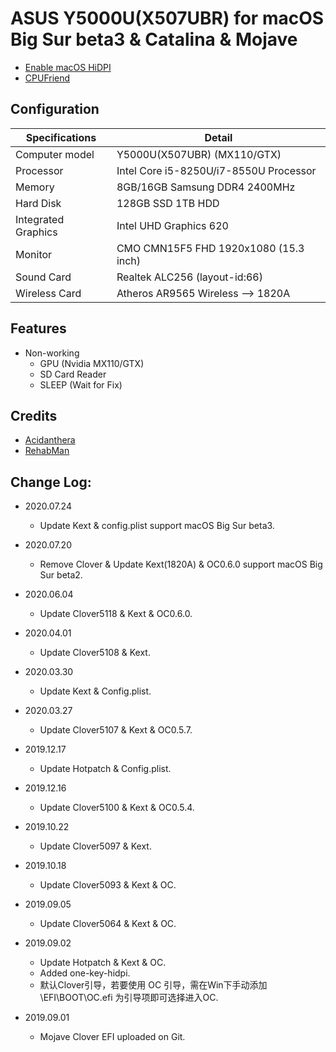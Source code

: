 # ASUS Y5000U(X507UBR) for macOS Big Sur beta3 & Catalina & Mojave

- [Enable macOS HiDPI](https://github.com/lgs3137/ASUS_Y5000U_X507UBR-macOS/tree/master/one-key-hidpi)
- [CPUFriend](https://github.com/daliansky/XiaoMi-Pro/tree/master/one-key-cpufriend)

## Configuration

| Specifications | Detail                                                  |
| ------------------- | -------------------------------------------|
| Computer model      | Y5000U(X507UBR) (MX110/GTX)                |
| Processor           | Intel Core i5-8250U/i7-8550U Processor     |
| Memory              | 8GB/16GB Samsung DDR4 2400MHz              |
| Hard Disk           | 128GB SSD 1TB HDD   			   |
| Integrated Graphics | Intel UHD Graphics 620                     |
| Monitor             | CMO CMN15F5 FHD 1920x1080 (15.3 inch)      |
| Sound Card          | Realtek ALC256 (layout-id:66)              |
| Wireless Card       | Atheros AR9565 Wireless --> 1820A          |

## Features

* Non-working
   * GPU (Nvidia MX110/GTX)
   * SD Card Reader
   * SLEEP (Wait for Fix)

## Credits

- [Acidanthera](https://github.com/acidanthera)
- [RehabMan](https://github.com/RehabMan)

## Change Log:

- 2020.07.24
	- Update Kext & config.plist support macOS Big Sur beta3.

- 2020.07.20
	- Remove Clover & Update Kext(1820A) & OC0.6.0 support macOS Big Sur beta2.

- 2020.06.04
	- Update Clover5118 & Kext & OC0.6.0.

- 2020.04.01
	- Update Clover5108 & Kext.

- 2020.03.30
	- Update Kext & Config.plist.

- 2020.03.27
	- Update Clover5107 & Kext & OC0.5.7.

- 2019.12.17
	- Update Hotpatch & Config.plist.

- 2019.12.16
	- Update Clover5100 & Kext & OC0.5.4.

- 2019.10.22
	- Update Clover5097 & Kext.

- 2019.10.18
	- Update Clover5093 & Kext & OC.

- 2019.09.05
	- Update Clover5064 & Kext & OC.

- 2019.09.02
	- Update Hotpatch & Kext & OC.
	- Added one-key-hidpi.
	- 默认Clover引导，若要使用 OC 引导，需在Win下手动添加 \EFI\BOOT\OC.efi 为引导项即可选择进入OC.

- 2019.09.01
	- Mojave Clover EFI uploaded on Git.


